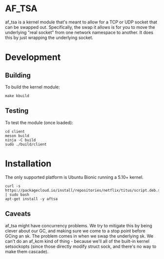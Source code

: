 # AF_TSA

af_tsa is a kernel module that's meant to allow for a TCP or UDP socket that can be
swapped out. Specifically, the swap it allows is for you to move the underlying "real socket"
from one network namespace to another. It does this by just wrapping the underlying socket.

# Development
## Building
To build the kernel module:

```
make kbuild
```

## Testing
To test the module (once loaded):

```
cd client
meson build
ninja -C build
sudo ./build/client
```

# Installation

The only supported platform is Ubuntu Bionic running a 5.10+ kernel.

```
curl -s https://packagecloud.io/install/repositories/netflix/titus/script.deb.sh | sudo bash
apt-get install -y aftsa
```

## Caveats
af_tsa might have concurrency problems.
We try to mitigate this by being clever about our GC, and making sure we come to a stop point before GCing an sk.
The problem comes in when we swap the underlying sk.
We can't do an af_kcm kind of thing - because we'll all of the built-in kernel setsockopts (since those directly modify struct sock, and there's no way to make them cascade).

